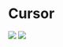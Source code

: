 # Cursor

<a href="https://github.com/Jayshil-Patel/CSS-Battle/tree/main/Cursor/Cube"><img src="https://cssbattle.dev/targets/19.png"></a>
<a href="https://github.com/Jayshil-Patel/CSS-Battle/tree/main/Cursor/Ticket"><img src="https://cssbattle.dev/targets/20.png"></a>